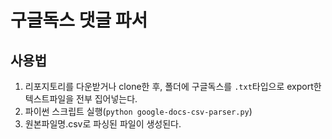 # 구글독스 댓글 파서

## 사용법

1. 리포지토리를 다운받거나 clone한 후, 폴더에 구글독스를 `.txt`타입으로 export한 텍스트파일을 전부 집어넣는다.
2. 파이썬 스크립트 실행(`python google-docs-csv-parser.py`)
3. 원본파일명.csv로 파싱된 파일이 생성된다.
